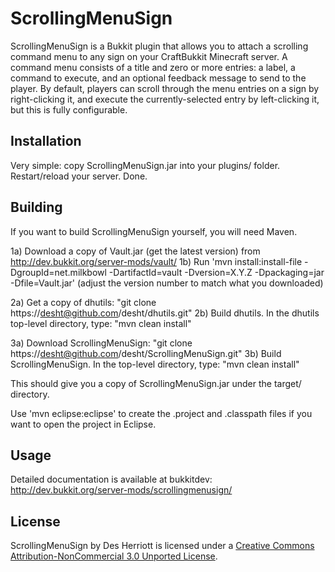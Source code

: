 # ScrollingMenuSign 

ScrollingMenuSign is a Bukkit plugin that allows you to attach a scrolling command menu to any sign on your CraftBukkit
Minecraft server.  A command menu consists of a title and zero or more entries: a label, a command to execute, and an optional
feedback message to send to the player.  By default, players can scroll through the menu entries on a sign by right-clicking it,
and execute the currently-selected entry by left-clicking it, but this is fully configurable.

## Installation

Very simple: copy ScrollingMenuSign.jar into your plugins/ folder.  Restart/reload your server.  Done.

## Building

If you want to build ScrollingMenuSign yourself, you will need Maven.

1a) Download a copy of Vault.jar (get the latest version) from http://dev.bukkit.org/server-mods/vault/
1b) Run 'mvn install:install-file -DgroupId=net.milkbowl -DartifactId=vault -Dversion=X.Y.Z -Dpackaging=jar -Dfile=Vault.jar' (adjust the version number to match what you downloaded)

2a) Get a copy of dhutils: "git clone https://desht@github.com/desht/dhutils.git"
2b) Build dhutils.  In the dhutils top-level directory, type: "mvn clean install"

3a) Download ScrollingMenuSign: "git clone https://desht@github.com/desht/ScrollingMenuSign.git"
3b) Build ScrollingMenuSign. In the top-level directory, type: "mvn clean install"

This should give you a copy of ScrollingMenuSign.jar under the target/ directory.

Use 'mvn eclipse:eclipse' to create the .project and .classpath files if you want to open the project in Eclipse.

## Usage

Detailed documentation is available at bukkitdev: http://dev.bukkit.org/server-mods/scrollingmenusign/

## License

ScrollingMenuSign by Des Herriott is licensed under a [Creative Commons Attribution-NonCommercial 3.0 Unported License](http://creativecommons.org/licenses/by-nc/3.0/). 